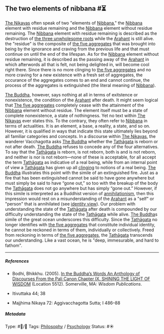 ## The two elements of nibbana  #⏳

[The Nikayas]() often speak of two "elements of [Nibbana](Nibbana.md)," the [Nibbana](Nibbana.md) element with residue remaining and the [Nibbana](Nibbana.md) element without residue remaining. The [Nibbana](Nibbana.md) element with residue remaining is described as the destruction of [the three unwholesome roots](The%20three%20unwholesome%20roots.md) while the [Arahant](Arahant.md) is still alive. the "residue" is the composite of [the five aggregates](The%20five%20aggregates.md) that was brought into being by the ignorance and craving from the previous life and that must continue on until the end of the lifespan. As for the [Nibbana](Nibbana.md) element without residue remaining, it is described as the passing away of the [Arahant](Arahant.md) in which afterwords all that is felt, not being delighted in, will become cool right there. Since there is no more clinging to [the five aggregates](The%20five%20aggregates.md) and no more craving for a new existence with a fresh set of aggregates, the occurance of the aggregates comes to an end and cannot continue, the process of the aggregates is extinguished (the literal meaning of [Nibbana](Nibbana.md)).

[The Buddha](), however, says nothing at all in terms of exitstence or nonexistence, the condition of the [Arahant](Arahant.md) after death. It might seem logical that [The five aggregates](The%20five%20aggregates.md) completely cease with the attainment of the [Nibbana](Nibbana.md) element without residue. The element itself must be a state of complete nonexistence, a state of nothingness. Yet no text within [The Nikayas]() ever states this. To the contrary, they often refer to [Nibbana](Nibbana.md) in terms of actualities. It is an element, a base, a reality, a state, and so on. However,  it is qualified in ways that indicate this state ultimately lies beyond all familiar categories and concepts. In a discourse within [The Nikayas](), the wanderer Vacchagotta asks [The Buddha]() whether the [Tathāgata]() is reborn or not after death. [The Buddha]() refuses to concede any of the four alternatives. To say that the [Tathāgata]() is reborn, is not reborn, both is and is not reborn, and neither is nor is not reborn—none of these is acceptable, for all accept the term [Tathāgata]() as indicative of a real being, while from an internal point of view a [Tathāgata]() has given up all [clinging](Clinging.md) to notions of a real being. [The Buddha]() illustrates this point with the simile of an extinguished fire. Just as a fire that has been extinguished cannot be said to have gone anywhere but must simply be said to have “gone out,” so too with the breakup of the body the [Tathāgata]() does not go anywhere but has simply “gone out.” However, if this simile is interpreted as a Buddhist version of [annihilationism](Annihilationism.md), then this impression would rest on a misunderstanding of the [Arahant](Arahant.md) as a "self" or "person" that is annihilated (see [identity view](Identity%20view.md)). Our problem with understanding the state of the [Tathāgata]() after death is compounded by our difficulty understanding the state of the [Tathāgata]() while alive. [The Buddha]()s simile of the great ocean underscores this difficulty. Since the [Tathāgata]() no longer identifies with [the five aggregates](The%20five%20aggregates.md) that constitute individual identity, he cannot be reckoned in terms of them, individually or collectively. Freed from reckoning in terms of [the five aggregates](The%20five%20aggregates.md), the [Tathāgata]() transcends our understanding. Like a vast ocean, he is "deep, immesurable, and hard to fathom".

---

##### References

* Bodhi, Bhikkhu. (2005). [In the Buddha’s Words An Anthology of Discourses From the Pali Canon Chapter IX. SHINING THE LIGHT OF WISDOM](In%20the%20Buddha%E2%80%99s%20Words%20An%20Anthology%20of%20Discourses%20From%20the%20Pali%20Canon%20Chapter%20IX.%20SHINING%20THE%20LIGHT%20OF%20WISDOM.md) (Location 5512). Somerville, MA: *Wisdom Publications*.

* Itivuttaka 44; 38

* Majjhima Nikaya 72: Aggivacchagotta Sutta; I 486–88

##### Metadata

Type: #🔵/🔵 
Tags: [Philosophy](Philosophy.md) / [Psychology](Psychology.md)
Status: #☀️
